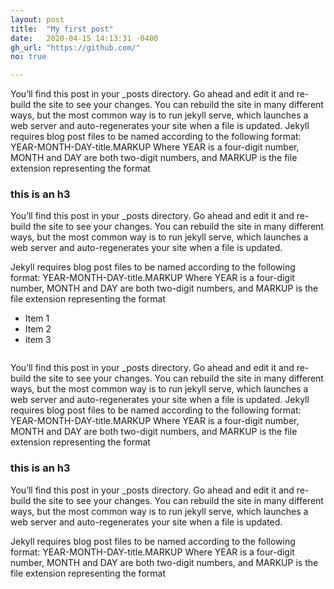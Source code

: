 ```yaml
---
layout: post
title:  "My first post"
date:   2020-04-15 14:13:31 -0400
gh_url: "https://github.com/"
no: true

---
```


You’ll find this post in your _posts directory. Go ahead and edit it and re-build the site to see your changes. You can rebuild the site in many different ways, but the most common way is to run jekyll serve, which launches a web server and auto-regenerates your site when a file is updated. Jekyll requires blog post files to be named according to the following format: YEAR-MONTH-DAY-title.MARKUP Where YEAR is a four-digit number, MONTH and DAY are both two-digit numbers, and MARKUP is the file extension representing the format

### this is an h3

You’ll find this post in your _posts directory. Go ahead and edit it and re-build the site to see your changes. You can rebuild the site in many different ways, but the most common way is to run jekyll serve, which launches a web server and auto-regenerates your site when a file is updated. 

Jekyll requires blog post files to be named according to the following format: YEAR-MONTH-DAY-title.MARKUP Where YEAR is a four-digit number, MONTH and DAY are both two-digit numbers, and MARKUP is the file extension representing the format

* Item 1
* Item 2
* item 3

```js


```

You’ll find this post in your _posts directory. Go ahead and edit it and re-build the site to see your changes. You can rebuild the site in many different ways, but the most common way is to run jekyll serve, which launches a web server and auto-regenerates your site when a file is updated. Jekyll requires blog post files to be named according to the following format: YEAR-MONTH-DAY-title.MARKUP Where YEAR is a four-digit number, MONTH and DAY are both two-digit numbers, and MARKUP is the file extension representing the format

### this is an h3

You’ll find this post in your _posts directory. Go ahead and edit it and re-build the site to see your changes. You can rebuild the site in many different ways, but the most common way is to run jekyll serve, which launches a web server and auto-regenerates your site when a file is updated. 

Jekyll requires blog post files to be named according to the following format: YEAR-MONTH-DAY-title.MARKUP Where YEAR is a four-digit number, MONTH and DAY are both two-digit numbers, and MARKUP is the file extension representing the format
